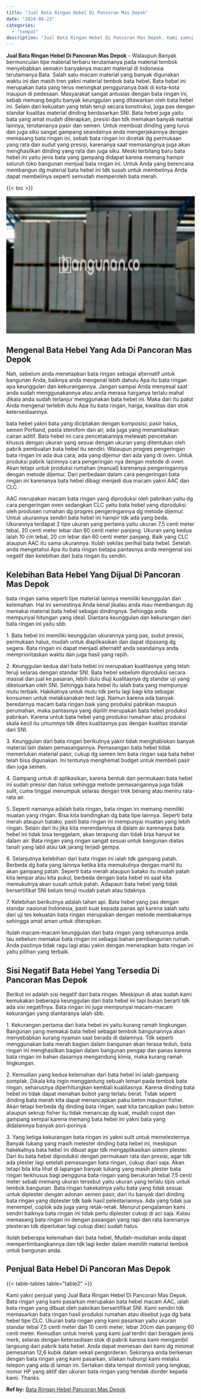 ```yaml
---
title: "Jual Bata Ringan Hebel Di Pancoran Mas Depok"
date: "2024-08-23"
categories: 
  - "tempat"
description: "Jual Bata Ringan Hebel Di Pancoran Mas Depok. Kami yakni penjual yang Jual Bata Ringan Hebel Di Pancoran Mas Depok. Bata ringan yang kami pasarkan merupakan..."
---
```


**Jual Bata Ringan Hebel Di Pancoran Mas Depok** – Walaupun Banyak bermunculan tipe material terbaru terutamanya pada material tembok menyebabkan semakin banyaknya macam material di Indonesia terutamanya Bata. Salah satu macam material yang banyak digunakan waktu ini dan masih tren yakni material tembok bata hebel. Bata hebel ini merupakan bata yang terus meningkat penggunanya baik di kota-kota maupun di pedesaan. Masyarakat sangat antusias dengan bata ringan ini, sebab memang begitu banyak keunggulan yang ditawarkan oleh bata hebel ini. Selain dari kekuatan yang telah teruji secara konstruksi, juga pas dengan standar kualitas material dinding berdasarkan SNI. Bata hebel juga yaitu bata yang amat mudah diterapkan, presisi dan tdk memakan banyak matrial lainnya, terutamanya pasir dan semen. Untuk membuat dinding yang lurus dan juga siku sangat gampang seandainya anda mengerjakannya dengan memasang bata ringan ini, sebab bata ringan ini dicetak dg permukaan yang rata dan sudut yang presisi, karenanya saat memasangnya juga akan menghasilkan dinding yang rata dan juga siku. Meski terbilang baru bata hebel ini yaitu jenis bata yang gampang didapat karena memang hampir seluruh toko bangunan menjual bata ringan ini. Untuk Anda yang berencana membangun dg material bata hebel ini tdk susah untuk membelinya Anda dapat membelinya seperti semudah memperoleh bata merah.

{{< toc >}}

![Jual Bata Ringan Hebel Di Pancoran Mas Depok](/images/jual-hebel-murah-18.png)

## Mengenal Bata Hebel Yang Ada Di Pancoran Mas Depok

Nah, sebelum anda menetapkan bata ringan sebagai alternatif untuk bangunan Anda, baiknya anda mengenal lebih dahulu Apa itu bata ringan apa keunggulan dan kekurangannya. Jangan sampai Anda menyesal saat anda sudah menggunakannya atau anda merasa harganya terlalu mahal dikala anda sudah terlanjur menggunakan bata hebel ini. Maka dari itu patut Anda mengenal terlebih dulu Apa itu bata ringan, harga, kwalitas dan stok ketersediaannya.

bata hebel yakni bata yang diciptakan dengan komposisi; pasir halus, semen Portland, pasta sterofom dan air, ada juga yang menambahkan cairan aditif. Bata hebel ini cara pencetakannya melewati pencetakan khusus dengan ukuran yang sesuai dengan ukuran yang ditentukan oleh pabrik pembuatan bata hebel itu sendiri. Walaupun progres pengeringan bata ringan ini ada dua cara, ada yang dijemur dan ada yang di oven. Untuk produksi pabrik lazimnya cara pengeringan nya dengan metode di oven. Akan tetapi untuk produksi rumahan (manual) karenanya pengeringannya dengan metode dijemur. Dari perbedaan dalam cara pengeringan bata ringan ini karenanya bata hebel dibagi menjadi dua macam yakni AAC dan CLC.

AAC merupakan macam bata ringan yang diproduksi oleh pabrikan yaitu dg cara pengeringan oven sedangkan CLC yaitu bata hebel yang diproduksi oleh produsen rumahan dg progres pengeringannya dg metode dijemur. Untuk ukurannya sendiri bata hebel ini hampir tdk ada yang beda. Ukurannya terdapat 2 tipe ukuran yang pertama yaitu ukuran 7.5 centi meter tebal, 20 centi meter lebar dan 60 centi meter panjang. Ukuran yang kedua ialah 10 cm tebal, 20 cm lebar dan 60 centi meter panjang. Baik yang CLC ataupun AAC itu sama ukurannya. Itulah sekilas perihal bata hebel. Setelah anda mengetahui Apa itu bata ringan betapa pantasnya anda mengenal sisi negatif dan kelebihan dari bata ringan itu sendiri.

## Kelebihan Bata Hebel Yang Dijual Di Pancoran Mas Depok

bata ringan sama seperti tipe material lainnya memiliki keunggulan dan kelemahan. Hal ini semestinya Anda kenal jikalau anda mau membangun dg memakai material bata hebel sebagai dindingnya. Sehingga anda mempunyai hitungan yang ideal. Diantara keunggulan dan kekurangan dari bata ringan ini yaitu sbb.

1\. Bata hebel ini memiliki keunggulan ukurannya yang pas, sudut presisi, permukaan halus, mudah untuk diaplikasikan dan dapat dipasang dg segera. Bata ringan ini dapat menjadi alternatif anda seandainya anda memprioritaskan waktu dan juga hasil yang rapih.

2\. Keunggulan kedua dari bata hebel ini merupakan kualitasnya yang telah teruji selaras dengan standar SNI. Bata hebel sebelum diproduksi secara massal dan jual ke pasaran, lebih dulu diuji kualitasnya dg standar uji yang dikeluarkan oleh SNI. Sehingga bata hebel itu ialah bata yang mempunyai mutu terbaik. Hakikatnya untuk mutu tdk perlu lagi bagi kita sebagai konsumen untuk melaksanakan test lagi. Namun karena ada banyak beredarnya macam bata ringan baik yang produksi pabrikan maupun perumahan, maka pantasnya yang dipilih merupakan bata hebel produksi pabrikan. Karena untuk bata hebel yang produksi rumahan atau produksi skala kecil itu umumnya tdk dites kualitasnya pas dengan kualitas standar dari SNI.

3\. Keunggulan dari bata ringan berikutnya yakni tidak menghabiskan banyak material lain dalam pemasangannya. Pemasangan bata hebel tidak memerlukan material pasir, cukup dg semen lem bata ringan saja bata hebel telah bisa digunakan. Ini tentunya menghemat budget untuk membeli pasir dan juga semen.

4\. Gampang untuk di aplikasikan, karena bentuk dan permukaan bata hebel ini sudah presisi dan halus sehingga metode pemasangannya juga tidak sulit, cuma tinggal menumpuk selaras dengan trek benang atau meniru rata-rata air.

5\. Seperti namanya adalah bata ringan, bata ringan ini memang memiliki muatan yang ringan. Bisa kita bandingkan dg bata tipe lainnya. Seperti bata merah ataupun batako, pasti bata ringan ini mempunyai muatan yang lebih ringan. Selain dari itu jika kita merendamnya di dalam air karenanya bata hebel ini tidak bisa tenggelam, akan terapung dan tidak bisa hanyut ke dalam air. Bata ringan yang ringan sangat sesuai untuk bangunan diatas tanah yang labil atau tak jarang terjadi gempa.

6\. Selanjutnya kelebihan dari bata ringan ini ialah tdk gampang patah. Berbeda dg bata yang lainnya ketika kita memukulnya dengan martil itu akan gampang patah. Seperti bata merah ataupun batako itu mudah patah kita lempar atau kita pukul, berbeda dengan bata hebel ini saat kita memukulnya akan susah untuk patah. Adapaun bata hebel yang tidak bersertifikat SNI belum teruji mudah patah atau tidaknya.

7\. Kelebihan berikutnya adalah tahan api. Bata hebel yang pas dengan standar nasional Indonesia, pasti kuat kepada panas api karena salah satu dari uji tes kekuatan bata ringan merupakan dengan metode membakarnya sehingga amat aman untuk diterapkan.

Itulah macam-macam keunggulan dari bata ringan yang seharusnya anda tau sebelum memakai bata ringan ini sebagai bahan pembangunan rumah. Anda pastinya tidak ragu lagi atau yakin dengan menerapkan bata ringan ini yaitu pilihan yang terbaik.

## Sisi Negatif Bata Hebel Yang Tersedia Di Pancoran Mas Depok

Berikut ini adalah sisi negatif dari bata ringan. Meskipun di atas sudah kami kemukakan beberapa keunggulan dari bata hebel ini tapi bukan berarti tdk ada sisi negatifnya. Bata ringan ini juga mempunyai macam-macam kekurangan yang diantaranya ialah sbb.

1\. Kekurangan pertama dari bata hebel ini yaitu kurang ramah lingkungan. Bangunan yang memakai bata hebel sebagai tembok bangunannya akan menyebabkan kurang nyaman saat berada di dalamnya. Tdk seperti menggunakan bata merah bagian dalam bangunan akan terasa teduh, bata ringan ini menghasilkan bagian dalam bangunan pengap dan panas karena bata ringan ini bahan dasarnya mengandung kimia, maka kurang ramah lingkungan.

2\. Kemudian yang kedua kelemahan dari bata hebel ini ialah gampang somplak. Dikala kita ingin menggantung sebuah lemari pada tembok bata ringan, seharusnya diperhitungkan kembali kualitasnya. Karena dinding bata hebel ini tidak dapat menahan bobot yang terlalu berat. Tidak seperti dinding bata merah kita dapat menancapkan paku beton maupun fisher. Akan tetapi berbeda dg dinding bata ringan, saat kita tancapkan paku beton ataupun sekrup fisher itu tidak menancap dg kuat, mudah copot dan gampang sempal karena memang bata hebel ini yakni bata yang didalamnya banyak pori-porinya.

3\. Yang ketiga kekurangan bata ringan ini yakni sulit untuk memelesternya. Banyak tukang yang masih melester dinding bata hebel ini, meskipun hakekatnya bata hebel ini dibuat agar tdk mengaplikasikan sistem plester. Dari itu bata hebel diproduksi dengan permukaan rata dan presisi, agar tdk ada plester lagi setelah pemasangan bata ringan, cukup diaci saja. Akan tetapi bila kita lihat di lapangan banyak tukang yang masih plester bata ringan terkhusus bagi pengguna bata ringan yang berukuran tebal 7,5 centi meter sebab memang ukuran tersebut yaitu ukuran yang terlalu tipis untuk tembok bangunan. Bata ringan hakekatnya yaitu bata yang tidak sesuai untuk diplester dengan adonan semen pasir, dari itu banyak dari dinding bata ringan yang diplester tdk baik hasil pelestariannya. Ada yang tidak jua menempel, coplok ada juga yang retak-retak. Menurut pengalaman kami sendiri baiknya bata ringan ini tidak perlu diplester cukup di aci saja. Kalau memasang bata ringan ini dengan pasangan yang rapi dan rata karenanya plesteran tdk diperlukan lagi cukup diaci sudah halus.

Itulah beberapa kelemahan dari bata hebel, Mudah-mudahan anda dapat mempertimbangkannya dan tdk lagi keder dalam memilih material tembok untuk bangunan anda.

## Penjual Bata Hebel Di Pancoran Mas Depok

{{< table-tables table="table2" >}}

Kami yakni penjual yang Jual Bata Ringan Hebel Di Pancoran Mas Depok. Bata ringan yang kami pasarkan merupakan bata hebel macam AAC, ialah bata ringan yang dibuat oleh pabrikan bersertifikat SNI. Kami sendiri tdk memasarkan bata ringan hasil produksi rumahan atau disebut juga dg bata hebel tipe CLC. Ukuran bata ringan yang kami pasarkan yaitu ukuran standar tebal 7,5 centi meter dan 10 centi meter, lebar 20cm dan panjang 60 centi meter. Kemudian untuk merek yang kami jual terdiri dari beragam jenis merk, selaras dengan ketersediaan stok di pabrik karena kami mengambil langsung dari pabrik bata hebel. Anda dapat memesan dari kami dg minimal pemesanan 12,6 kubik dalam sekali pengorderan. Sekiranya anda berkenan dengan bata ringan yang kami pasarkan, silakan hubungi kami melalui telepon yang ada di laman ini. Sertakan data tempat domisili yang lengkap, nomor HP yang aktif dan ukuran bata ringan yang hendak diorder kepada kami. Thanks.

**Ref by:** [Bata Ringan Hebel Pancoran Mas Depok](https://id.wikipedia.org/wiki/Bata)

